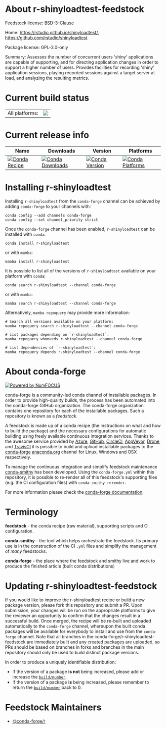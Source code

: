 About r-shinyloadtest-feedstock
===============================

Feedstock license: [BSD-3-Clause](https://github.com/conda-forge/r-shinyloadtest-feedstock/blob/main/LICENSE.txt)

Home: https://rstudio.github.io/shinyloadtest/, https://github.com/rstudio/shinyloadtest

Package license: GPL-3.0-only

Summary: Assesses the number of concurrent users 'shiny' applications are capable of supporting, and for directing application changes in order to support a higher number of users. Provides facilities for recording 'shiny' application sessions, playing recorded sessions against a target server at load, and analyzing the resulting metrics.

Current build status
====================


<table><tr><td>All platforms:</td>
    <td>
      <a href="https://dev.azure.com/conda-forge/feedstock-builds/_build/latest?definitionId=15831&branchName=main">
        <img src="https://dev.azure.com/conda-forge/feedstock-builds/_apis/build/status/r-shinyloadtest-feedstock?branchName=main">
      </a>
    </td>
  </tr>
</table>

Current release info
====================

| Name | Downloads | Version | Platforms |
| --- | --- | --- | --- |
| [![Conda Recipe](https://img.shields.io/badge/recipe-r--shinyloadtest-green.svg)](https://anaconda.org/conda-forge/r-shinyloadtest) | [![Conda Downloads](https://img.shields.io/conda/dn/conda-forge/r-shinyloadtest.svg)](https://anaconda.org/conda-forge/r-shinyloadtest) | [![Conda Version](https://img.shields.io/conda/vn/conda-forge/r-shinyloadtest.svg)](https://anaconda.org/conda-forge/r-shinyloadtest) | [![Conda Platforms](https://img.shields.io/conda/pn/conda-forge/r-shinyloadtest.svg)](https://anaconda.org/conda-forge/r-shinyloadtest) |

Installing r-shinyloadtest
==========================

Installing `r-shinyloadtest` from the `conda-forge` channel can be achieved by adding `conda-forge` to your channels with:

```
conda config --add channels conda-forge
conda config --set channel_priority strict
```

Once the `conda-forge` channel has been enabled, `r-shinyloadtest` can be installed with `conda`:

```
conda install r-shinyloadtest
```

or with `mamba`:

```
mamba install r-shinyloadtest
```

It is possible to list all of the versions of `r-shinyloadtest` available on your platform with `conda`:

```
conda search r-shinyloadtest --channel conda-forge
```

or with `mamba`:

```
mamba search r-shinyloadtest --channel conda-forge
```

Alternatively, `mamba repoquery` may provide more information:

```
# Search all versions available on your platform:
mamba repoquery search r-shinyloadtest --channel conda-forge

# List packages depending on `r-shinyloadtest`:
mamba repoquery whoneeds r-shinyloadtest --channel conda-forge

# List dependencies of `r-shinyloadtest`:
mamba repoquery depends r-shinyloadtest --channel conda-forge
```


About conda-forge
=================

[![Powered by
NumFOCUS](https://img.shields.io/badge/powered%20by-NumFOCUS-orange.svg?style=flat&colorA=E1523D&colorB=007D8A)](https://numfocus.org)

conda-forge is a community-led conda channel of installable packages.
In order to provide high-quality builds, the process has been automated into the
conda-forge GitHub organization. The conda-forge organization contains one repository
for each of the installable packages. Such a repository is known as a *feedstock*.

A feedstock is made up of a conda recipe (the instructions on what and how to build
the package) and the necessary configurations for automatic building using freely
available continuous integration services. Thanks to the awesome service provided by
[Azure](https://azure.microsoft.com/en-us/services/devops/), [GitHub](https://github.com/),
[CircleCI](https://circleci.com/), [AppVeyor](https://www.appveyor.com/),
[Drone](https://cloud.drone.io/welcome), and [TravisCI](https://travis-ci.com/)
it is possible to build and upload installable packages to the
[conda-forge](https://anaconda.org/conda-forge) [anaconda.org](https://anaconda.org/)
channel for Linux, Windows and OSX respectively.

To manage the continuous integration and simplify feedstock maintenance
[conda-smithy](https://github.com/conda-forge/conda-smithy) has been developed.
Using the ``conda-forge.yml`` within this repository, it is possible to re-render all of
this feedstock's supporting files (e.g. the CI configuration files) with ``conda smithy rerender``.

For more information please check the [conda-forge documentation](https://conda-forge.org/docs/).

Terminology
===========

**feedstock** - the conda recipe (raw material), supporting scripts and CI configuration.

**conda-smithy** - the tool which helps orchestrate the feedstock.
                   Its primary use is in the construction of the CI ``.yml`` files
                   and simplify the management of *many* feedstocks.

**conda-forge** - the place where the feedstock and smithy live and work to
                  produce the finished article (built conda distributions)


Updating r-shinyloadtest-feedstock
==================================

If you would like to improve the r-shinyloadtest recipe or build a new
package version, please fork this repository and submit a PR. Upon submission,
your changes will be run on the appropriate platforms to give the reviewer an
opportunity to confirm that the changes result in a successful build. Once
merged, the recipe will be re-built and uploaded automatically to the
`conda-forge` channel, whereupon the built conda packages will be available for
everybody to install and use from the `conda-forge` channel.
Note that all branches in the conda-forge/r-shinyloadtest-feedstock are
immediately built and any created packages are uploaded, so PRs should be based
on branches in forks and branches in the main repository should only be used to
build distinct package versions.

In order to produce a uniquely identifiable distribution:
 * If the version of a package **is not** being increased, please add or increase
   the [``build/number``](https://docs.conda.io/projects/conda-build/en/latest/resources/define-metadata.html#build-number-and-string).
 * If the version of a package **is** being increased, please remember to return
   the [``build/number``](https://docs.conda.io/projects/conda-build/en/latest/resources/define-metadata.html#build-number-and-string)
   back to 0.

Feedstock Maintainers
=====================

* [@conda-forge/r](https://github.com/orgs/conda-forge/teams/r/)

